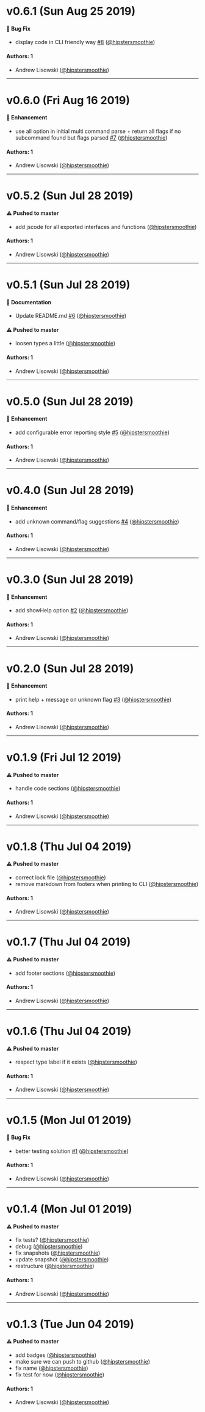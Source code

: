 # v0.6.1 (Sun Aug 25 2019)

#### 🐛  Bug Fix

- display code in CLI friendly way [#8](https://github.com/hipstersmoothie/command-line-application/pull/8) ([@hipstersmoothie](https://github.com/hipstersmoothie))

#### Authors: 1

- Andrew Lisowski ([@hipstersmoothie](https://github.com/hipstersmoothie))

---

# v0.6.0 (Fri Aug 16 2019)

#### 🚀  Enhancement

- use all option in initial multi command parse + return all flags if no subcommand found but flags parsed [#7](https://github.com/hipstersmoothie/command-line-application/pull/7) ([@hipstersmoothie](https://github.com/hipstersmoothie))

#### Authors: 1

- Andrew Lisowski ([@hipstersmoothie](https://github.com/hipstersmoothie))

---

# v0.5.2 (Sun Jul 28 2019)

#### ⚠️  Pushed to master

- add jscode for all exported interfaces and functions  ([@hipstersmoothie](https://github.com/hipstersmoothie))

#### Authors: 1

- Andrew Lisowski ([@hipstersmoothie](https://github.com/hipstersmoothie))

---

# v0.5.1 (Sun Jul 28 2019)

#### 📝  Documentation

- Update README.md [#6](https://github.com/hipstersmoothie/command-line-application/pull/6) ([@hipstersmoothie](https://github.com/hipstersmoothie))

#### ⚠️  Pushed to master

- loosen types a little  ([@hipstersmoothie](https://github.com/hipstersmoothie))

#### Authors: 1

- Andrew Lisowski ([@hipstersmoothie](https://github.com/hipstersmoothie))

---

# v0.5.0 (Sun Jul 28 2019)

#### 🚀  Enhancement

- add configurable error reporting style [#5](https://github.com/hipstersmoothie/command-line-application/pull/5) ([@hipstersmoothie](https://github.com/hipstersmoothie))

#### Authors: 1

- Andrew Lisowski ([@hipstersmoothie](https://github.com/hipstersmoothie))

---

# v0.4.0 (Sun Jul 28 2019)

#### 🚀  Enhancement

- add unknown command/flag suggestions [#4](https://github.com/hipstersmoothie/command-line-application/pull/4) ([@hipstersmoothie](https://github.com/hipstersmoothie))

#### Authors: 1

- Andrew Lisowski ([@hipstersmoothie](https://github.com/hipstersmoothie))

---

# v0.3.0 (Sun Jul 28 2019)

#### 🚀  Enhancement

- add showHelp option [#2](https://github.com/hipstersmoothie/command-line-application/pull/2) ([@hipstersmoothie](https://github.com/hipstersmoothie))

#### Authors: 1

- Andrew Lisowski ([@hipstersmoothie](https://github.com/hipstersmoothie))

---

# v0.2.0 (Sun Jul 28 2019)

#### 🚀  Enhancement

- print help + message on unknown flag [#3](https://github.com/hipstersmoothie/command-line-application/pull/3) ([@hipstersmoothie](https://github.com/hipstersmoothie))

#### Authors: 1

- Andrew Lisowski ([@hipstersmoothie](https://github.com/hipstersmoothie))

---

# v0.1.9 (Fri Jul 12 2019)

#### ⚠️  Pushed to master

- handle code sections  ([@hipstersmoothie](https://github.com/hipstersmoothie))

#### Authors: 1

- Andrew Lisowski ([@hipstersmoothie](https://github.com/hipstersmoothie))

---

# v0.1.8 (Thu Jul 04 2019)

#### ⚠️  Pushed to master

- correct lock file  ([@hipstersmoothie](https://github.com/hipstersmoothie))
- remove markdown from footers when printing to CLI  ([@hipstersmoothie](https://github.com/hipstersmoothie))

#### Authors: 1

- Andrew Lisowski ([@hipstersmoothie](https://github.com/hipstersmoothie))

---

# v0.1.7 (Thu Jul 04 2019)

#### ⚠️  Pushed to master

- add footer sections  ([@hipstersmoothie](https://github.com/hipstersmoothie))

#### Authors: 1

- Andrew Lisowski ([@hipstersmoothie](https://github.com/hipstersmoothie))

---

# v0.1.6 (Thu Jul 04 2019)

#### ⚠️  Pushed to master

- respect type label if it exists  ([@hipstersmoothie](https://github.com/hipstersmoothie))

#### Authors: 1

- Andrew Lisowski ([@hipstersmoothie](https://github.com/hipstersmoothie))

---

# v0.1.5 (Mon Jul 01 2019)

#### 🐛  Bug Fix

- better testing solution [#1](https://github.com/hipstersmoothie/command-line-application/pull/1) ([@hipstersmoothie](https://github.com/hipstersmoothie))

#### Authors: 1

- Andrew Lisowski ([@hipstersmoothie](https://github.com/hipstersmoothie))

---

# v0.1.4 (Mon Jul 01 2019)

#### ⚠️  Pushed to master

- fix tests?  ([@hipstersmoothie](https://github.com/hipstersmoothie))
- debug  ([@hipstersmoothie](https://github.com/hipstersmoothie))
- fix snapshots  ([@hipstersmoothie](https://github.com/hipstersmoothie))
- update snapshot  ([@hipstersmoothie](https://github.com/hipstersmoothie))
- restructure  ([@hipstersmoothie](https://github.com/hipstersmoothie))

#### Authors: 1

- Andrew Lisowski ([@hipstersmoothie](https://github.com/hipstersmoothie))

---

# v0.1.3 (Tue Jun 04 2019)

#### ⚠️  Pushed to master

- add badges  ([@hipstersmoothie](https://github.com/hipstersmoothie))
- make sure we can push to github  ([@hipstersmoothie](https://github.com/hipstersmoothie))
- fix name  ([@hipstersmoothie](https://github.com/hipstersmoothie))
- fix test for now  ([@hipstersmoothie](https://github.com/hipstersmoothie))

#### Authors: 1

- Andrew Lisowski ([@hipstersmoothie](https://github.com/hipstersmoothie))